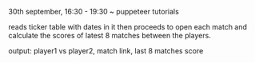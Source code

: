 30th september, 16:30 - 19:30 ~ puppeteer tutorials

reads ticker table with dates in it then proceeds to open each match and calculate the scores of latest 8 matches between the players. 

output: player1 vs player2, match link, last 8 matches score
